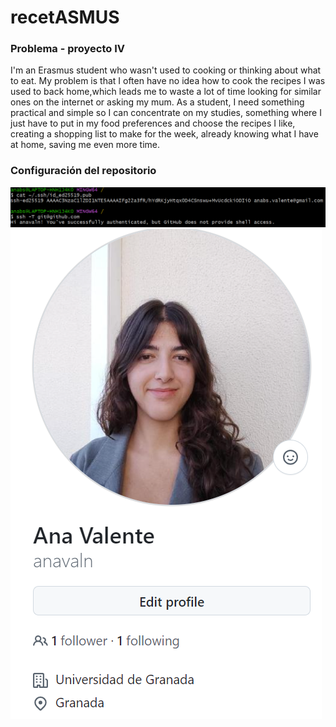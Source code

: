 # recetASMUS

### Problema - proyecto IV

I'm an Erasmus student who wasn't used to cooking or thinking about what to eat. 
My problem is that I often have no idea how to cook the recipes I was used to back home,which 
leads me to waste a lot of time looking for similar ones on the internet or asking my mum.
As a student, I need something practical and simple so I can concentrate on my studies, something 
where I just have to put in my food preferences and choose the recipes I like, creating a shopping 
list to make for the week, already knowing what I have at home, saving me even more time.


### Configuración del repositorio
![screenshot](/config/ssh_key.png)
![screenshot](/config/profile_pic.png)

